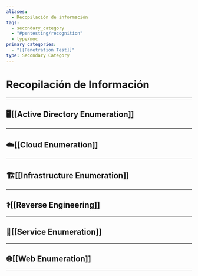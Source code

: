```yaml
---
aliases:
  - Recopilación de información
tags:
  - secondary_category
  - "#pentesting/recognition"
  - type/moc
primary categories:
  - "[[Penetration Test]]"
type: Secondary Category
---
```

# Recopilación de Información

***

## 🖥️[[Active Directory Enumeration]]


***

## ☁️[[Cloud Enumeration]]


***

## 🏗️[[Infrastructure Enumeration]]


***

## ⚕️[[Reverse Engineering]]


***

## 📩[[Service Enumeration]]


***

## 🌐[[Web Enumeration]]


***
